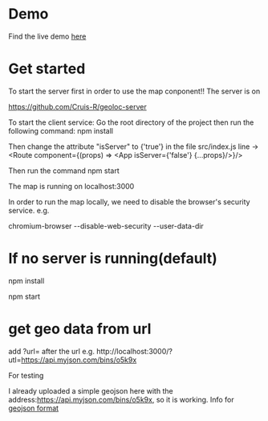 # Demo

Find the live demo [here](https://cruis-r.github.io/geo-map-component/)

# Get started
To start the server first in order to use the map conponent!!
The server is on 

https://github.com/Cruis-R/geoloc-server


To start the client service:
Go the root directory of the project then run the following command:
npm install

Then change the attribute "isServer" to {'true'} in the file src/index.js 
line -> <Route component={(props) => <App isServer={'false'} {...props}/>}/>

Then run the command
npm start


The map is running on
localhost:3000

In order to run the map locally, we need to disable the browser's security service.
e.g.

chromium-browser --disable-web-security --user-data-dir

# If no server is running(default)
npm install

npm start

# get geo data from url
add ?url=<your geojson data address here>  after the url
e.g. http://localhost:3000/?utl=https://api.myjson.com/bins/o5k9x

For testing

I already uploaded a simple geojson here with the address:https://api.myjson.com/bins/o5k9x, so it is working.
Info for [geojson format](http://geojson.org/)




